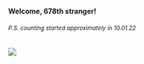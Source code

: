 #### Welcome, 678th stranger!

###### <sup>P.S. counting started approximately in 10.01.22</sup>

<img src="https://kraftwerk28.pp.ua/vcnt.png"></img>
